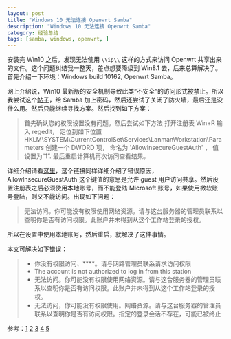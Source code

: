 ```yaml
---
layout: post
title: "Windows 10 无法连接 Openwrt Samba"
description: "Windows 10 无法连接 Openwrt Samba"
category: 经验总结
tags: [samba, windows, openwrt, ]
---
```


安装完 Win10 之后，发现无法使用 `\\ip\\` 这样的方式来访问 Openwrt 共享出来的文件。这个问题纠结我一整天，差点想要降级到 Win8.1 去，后来总算解决了。首先介绍一下环境：Windows build 10162, Openwrt Samba。

网上介绍说，Win10 最新版的安全机制导致此类“不安全”的访问形式被禁止。所以我尝试这个[帖子](http://answers.microsoft.com/zh-hans/insider/forum/insider_wintp-insider_security/win10/1fe517a5-1560-4cc0-b901-c1562e79beff?auth=1)，给 Samba 加上密码，然后还尝试了关闭了防火墙，最后还是没什么用。然后只能继续寻找方案。然后找到如下方案：

> 首先确认您的权限设置没有问题。然后尝试如下方法
> 打开注册表 Win+R 输入 regedit， 定位到如下位置
> HKLM\SYSTEM\CurrentControlSet\Services\LanmanWorkstation\Parameters
> 创建一个 DWORD 项， 命名为 'AllowInsecureGuestAuth' ， 值设置为“1”.
> 最后重启计算机再次访问查看结果。

详细介绍请看[这里](https://techjourney.net/cannot-connect-to-cifs-smb-samba-network-shares-shared-folders-in-windows-10/)，这个链接同样详细介绍了错误原因，AllowInsecureGuestAuth 这个键值的意思是允许 guest 用户访问共享。然后设置注册表之后必须使用本地账号，而不能登陆 Microsoft 账号，如果使用微软账号登陆，则又不能访问。出现如下问题：

> 无法访问。你可能没有权限使用网络资源。请与这台服务器的管理员联系以查明你是否有访问权限。此账户并未得到从这个工作站登录的授权。

所以在设置中使用本地账号，然后重启，就解决了这件事情。

本文可解决如下错误：

> - 你没有权限访问、\****。请与网路管理员联系请求访问权限
> - The account is not authorized to log in from this station
> - 无法访问。你可能没有权限使用网络资源。请与这台服务器的管理员联系以查明你是否有访问权限。此账户并未得到从这个工作站登录的授权。
> - 无法访问，你可能没有权限使用。网络资源。请与这台服务器的管理员联系以查明你是否有访问权限。指定的登录会话不存在，可能已被终止

参考：[1](https://social.technet.microsoft.com/Forums/ie/ru-RU/7bd2e0b6-35e4-479e-a58b-1f7b34eedab1/window10windows?forum=WinPreview2014GeneralZHCN) [2](https://answers.microsoft.com/en-us/insider/forum/insider_wintp-insider_web/the-account-is-not-authorized-to-login-from-this/5aa0c61d-7e27-41ce-b1cd-1bedbe5c5ead?auth=1) [3](http://superuser.com/questions/873264/the-account-is-not-authorized-to-log-in-from-this-station#) [4](http://serverfault.com/questions/569442/theaccount-is-not-authorized-to-login-from-this-station-error-while-trying-to) [5](https://answers.microsoft.com/en-us/insider/forum/insider_wintp-insider_web/the-account-is-not-authorized-to-login-from-this/5aa0c61d-7e27-41ce-b1cd-1bedbe5c5ead)
